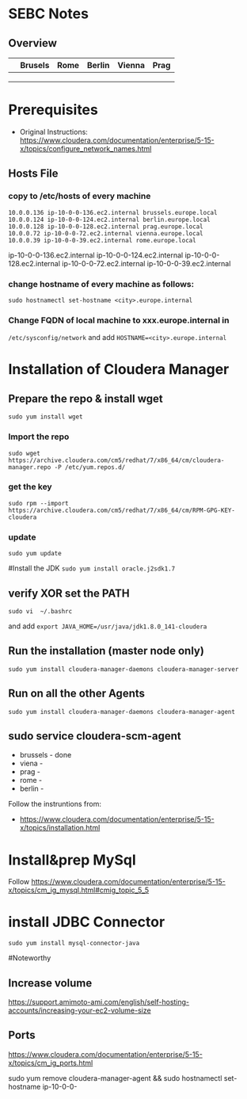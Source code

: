 # SEBC Notes

## Overview

|     | Brusels | Rome | Berlin | Vienna | Prag |
| --- | ------- | ---- | ------ | ------ | ----
|     |         |      |        |        |
|     |         |      |        |        |
|     |         |      |        |        |

# Prerequisites

* Original Instructions:
https://www.cloudera.com/documentation/enterprise/5-15-x/topics/configure_network_names.html

## Hosts File

### copy to /etc/hosts of every machine

```
10.0.0.136 ip-10-0-0-136.ec2.internal brussels.europe.local
10.0.0.124 ip-10-0-0-124.ec2.internal berlin.europe.local
10.0.0.128 ip-10-0-0-128.ec2.internal prag.europe.local
10.0.0.72 ip-10-0-0-72.ec2.internal vienna.europe.local
10.0.0.39 ip-10-0-0-39.ec2.internal rome.europe.local
```

ip-10-0-0-136.ec2.internal 
ip-10-0-0-124.ec2.internal
ip-10-0-0-128.ec2.internal
ip-10-0-0-72.ec2.internal
ip-10-0-0-39.ec2.internal

### change hostname of every machine as follows:
```sudo hostnamectl set-hostname <city>.europe.internal```

### Change FQDN of local machine to xxx.europe.internal in 
```/etc/sysconfig/network``` and add ```HOSTNAME=<city>.europe.internal``` 



# Installation of Cloudera Manager

## Prepare the repo & install wget
```sudo yum install wget```

### Import the repo
```sudo wget https://archive.cloudera.com/cm5/redhat/7/x86_64/cm/cloudera-manager.repo -P /etc/yum.repos.d/```

### get the key
```sudo rpm --import https://archive.cloudera.com/cm5/redhat/7/x86_64/cm/RPM-GPG-KEY-cloudera```

### update
```sudo yum update```

#Install the JDK
```sudo yum install oracle.j2sdk1.7```

## verify XOR set the PATH
```sudo vi  ~/.bashrc```

and add
```export JAVA_HOME=/usr/java/jdk1.8.0_141-cloudera```

## Run the installation (master node only)
`sudo yum install cloudera-manager-daemons cloudera-manager-server`

## Run on all the other Agents
```sudo yum install cloudera-manager-daemons cloudera-manager-agent```

## sudo service cloudera-scm-agent

* brussels - done
* viena - 
* prag - 
* rome - 
* berlin - 

Follow the instruntions from:
* https://www.cloudera.com/documentation/enterprise/5-15-x/topics/installation.html

# Install&prep MySql
Follow https://www.cloudera.com/documentation/enterprise/5-15-x/topics/cm_ig_mysql.html#cmig_topic_5_5


# install JDBC Connector
```sudo yum install mysql-connector-java```




#Noteworthy

## Increase volume
https://support.amimoto-ami.com/english/self-hosting-accounts/increasing-your-ec2-volume-size

## Ports
https://www.cloudera.com/documentation/enterprise/5-15-x/topics/cm_ig_ports.html

sudo yum remove cloudera-manager-agent && sudo hostnamectl set-hostname ip-10-0-0-
